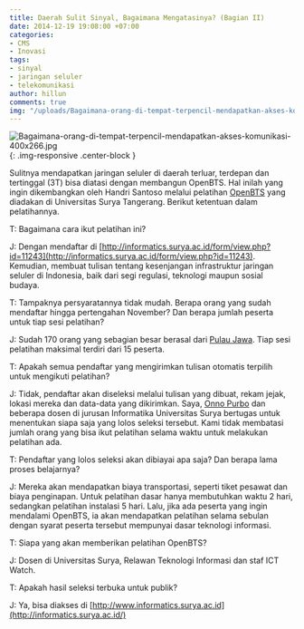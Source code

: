 ```yaml
---
title: Daerah Sulit Sinyal, Bagaimana Mengatasinya? (Bagian II)
date: 2014-12-19 19:08:00 +07:00
categories:
- CMS
- Inovasi
tags:
- sinyal
- jaringan seluler
- telekomunikasi
author: hillun
comments: true
img: "/uploads/Bagaimana-orang-di-tempat-terpencil-mendapatkan-akses-komunikasi-400x266.jpg"
---
```


![Bagaimana-orang-di-tempat-terpencil-mendapatkan-akses-komunikasi-400x266.jpg](/uploads/Bagaimana-orang-di-tempat-terpencil-mendapatkan-akses-komunikasi-400x266.jpg){: .img-responsive .center-block }

Sulitnya mendapatkan jaringan seluler di daerah terluar, terdepan dan tertinggal (3T) bisa diatasi dengan membangun OpenBTS. Hal inilah yang ingin dikembangkan oleh Handri Santoso melalui pelatihan [OpenBTS](http://ciptamedia.org/daerah-sulit-sinyal-bagaimana-mengatasinya-bagian-i/) yang diadakan di Universitas Surya Tangerang. Berikut ketentuan dalam pelatihannya.

T: Bagaimana cara ikut pelatihan ini?

J: Dengan mendaftar di [http://informatics.surya.ac.id/form/view.php?id=11243](http://informatics.surya.ac.id/form/view.php?id=11243). Kemudian, membuat tulisan tentang kesenjangan infrastruktur jaringan seluler di Indonesia, baik dari segi regulasi, teknologi maupun sosial budaya.

T: Tampaknya persyaratannya tidak mudah. Berapa orang yang sudah mendaftar hingga pertengahan November? Dan berapa jumlah peserta untuk tiap sesi pelatihan? 

J: Sudah 170 orang yang sebagian besar berasal dari [Pulau Jawa](http://informatics.surya.ac.id/mapping/). Tiap sesi pelatihan maksimal terdiri dari 15 peserta.

T: Apakah semua pendaftar yang mengirimkan tulisan otomatis terpilih untuk mengikuti pelatihan?

J: Tidak, pendaftar akan diseleksi melalui tulisan yang dibuat, rekam jejak, lokasi mereka dan data-data yang dikirimkan. Saya, [Onno Purbo](http://ciptamedia.org/onno-purbo/) dan beberapa dosen di jurusan Informatika Universitas Surya bertugas untuk menentukan siapa saja yang lolos seleksi tersebut. Kami tidak membatasi jumlah orang yang bisa ikut pelatihan selama waktu untuk melakukan pelatihan ada.

T: Pendaftar yang lolos seleksi akan dibiayai apa saja? Dan berapa lama proses belajarnya?

J: Mereka akan mendapatkan biaya transportasi, seperti tiket pesawat dan biaya penginapan. Untuk pelatihan dasar hanya membutuhkan waktu 2 hari, sedangkan pelatihan instalasi 5 hari. Lalu, jika ada peserta yang ingin mendalami OpenBTS, ia akan mendapatkan pelatihan selama sebulan dengan syarat peserta tersebut mempunyai dasar teknologi informasi.

T: Siapa yang akan memberikan pelatihan OpenBTS?

J: Dosen di Universitas Surya, Relawan Teknologi Informasi dan staf ICT Watch.

T: Apakah hasil seleksi terbuka untuk publik?

J: Ya, bisa diakses di [http://www.informatics.surya.ac.id](http://informatics.surya.ac.id/)